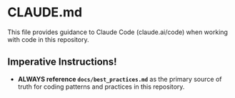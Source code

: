 # CLAUDE.md

This file provides guidance to Claude Code (claude.ai/code) when working with code in this repository.

## Imperative Instructions!

- **ALWAYS reference `docs/best_practices.md`** as the primary source of truth for coding patterns and practices in this repository.
